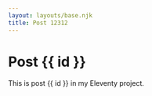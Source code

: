 ```yaml
---
layout: layouts/base.njk
title: Post 12312
---
```


# Post {{ id }}

This is post {{ id }} in my Eleventy project.
